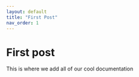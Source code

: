 ```yaml
---
layout: default
title: "First Post"
nav_order: 1
---
```


# First post
This is where we add all of our cool documentation
